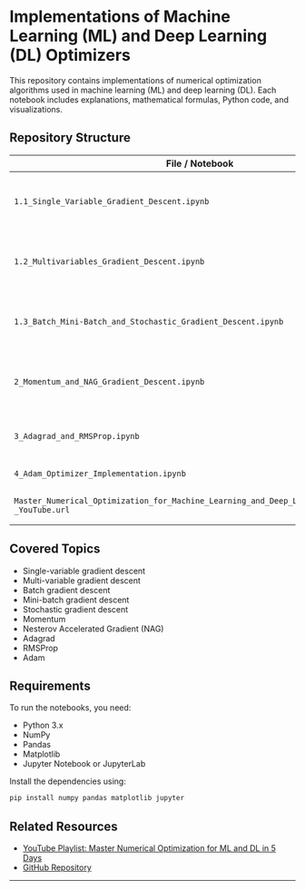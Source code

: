 # Implementations of Machine Learning (ML) and Deep Learning (DL) Optimizers

This repository contains implementations of numerical optimization algorithms used in machine learning (ML) and deep learning (DL). Each notebook includes explanations, mathematical formulas, Python code, and visualizations.

## Repository Structure

| File / Notebook                                                                                | Description                                                         |
| ---------------------------------------------------------------------------------------------- | ------------------------------------------------------------------- |
| `1.1_Single_Variable_Gradient_Descent.ipynb`                                                   | Gradient descent for single-variable linear regression.             |
| `1.2_Multivariables_Gradient_Descent.ipynb`                                                    | Gradient descent for multi-variable linear regression.              |
| `1.3_Batch_Mini-Batch_and_Stochastic_Gradient_Descent.ipynb`                                   | Batch, mini-batch, and stochastic gradient descent implementations. |
| `2_Momentum_and_NAG_Gradient_Descent.ipynb`                                                    | Momentum and Nesterov Accelerated Gradient (NAG) implementations.   |
| `3_Adagrad_and_RMSProp.ipynb`                                                                  | Adagrad and RMSProp optimizers implementations.                     |
| `4_Adam_Optimizer_Implementation.ipynb`                                                        | Adam optimizer implementation.                                      |
| `Master_Numerical_Optimization_for_Machine_Learning_and_Deep_Learning_in_5_Days_-_YouTube.url` | Link to related YouTube tutorials.                                  |

## Covered Topics

* Single-variable gradient descent
* Multi-variable gradient descent
* Batch gradient descent
* Mini-batch gradient descent
* Stochastic gradient descent
* Momentum
* Nesterov Accelerated Gradient (NAG)
* Adagrad
* RMSProp
* Adam

## Requirements

To run the notebooks, you need:

* Python 3.x
* NumPy
* Pandas
* Matplotlib
* Jupyter Notebook or JupyterLab

Install the dependencies using:

```bash
pip install numpy pandas matplotlib jupyter
```

## Related Resources

* [YouTube Playlist: Master Numerical Optimization for ML and DL in 5 Days](https://www.youtube.com/playlist?list=PLJM7jJIw2GC15hvIwN8sBXok__yLMcMxN)
* [GitHub Repository](https://github.com/Raafat-Nagy/Implementations_of_ML_and_DL_Optimizers)

---
